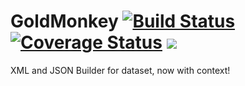 # GoldMonkey [![Build Status](https://travis-ci.org/Pesegato/GoldMonkey.svg?branch=master)](https://travis-ci.org/Pesegato/GoldMonkey) [![Coverage Status](https://coveralls.io/repos/github/Pesegato/GoldMonkey/badge.svg?branch=master)](https://coveralls.io/github/Pesegato/GoldMonkey?branch=master) [![](https://jitpack.io/v/Pesegato/GoldMonkey.svg)](https://jitpack.io/#Pesegato/GoldMonkey)
XML and JSON Builder for dataset, now with context!
